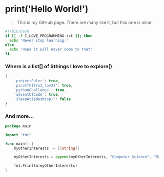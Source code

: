 # print('Hello World!')

> This is my GitHub page. There are many like it, but this one is mine.

```bash
#!/bin/bash
if [[ -f I_LOVE_PROGRAMMING.txt ]]; then
  echo 'Never stop learning!'
else
  echo 'Hope it will never come to that'
fi
```

### Where is a list[] of $things I love to explore()

```js
{
    'projectEuler': true,
    'picoCTF{tru3_lov3}': true,
    'pythonChallenge': true,
    'adventOfCode': true,
    'sleepAt($desktop)': false
}
```

### And more... 
```go
package main

import "fmt"

func main() {
    myOtherInterests := []string{}

    myOtherInterests = append(myOtherInterests, "Computer Science", "Martial Arts", "Gaming", "Anime")

    fmt.Println(myOtherInterests)
}
```
